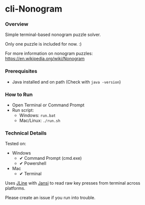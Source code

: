 # cli-Nonogram

### Overview

Simple terminal-based nonogram puzzle solver.

Only one puzzle is included for now. :)

For more information on nonogram puzzles: https://en.wikipedia.org/wiki/Nonogram

### Prerequisites

- Java installed and on path (Check with `java -version`)

### How to Run

- Open Terminal or Command Prompt
- Run script:
  - Windows: `run.bat`
  - Mac/Linux: `./run.sh`

### Technical Details

Tested on:
- Windows
  - ✔ Command Prompt (cmd.exe)
  - ✔ Powershell
- Mac
  - ✔ Terminal 

Uses [JLine](https://github.com/jline/jline3) with [Jansi](https://github.com/fusesource/jansi) to read raw key presses from terminal across platforms.

Please create an issue if you run into trouble.
